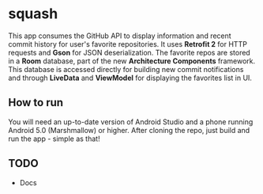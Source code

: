 # squash

This app consumes the GitHub API to display information and recent commit history for user's favorite repositories. It uses **Retrofit 2** for HTTP requests and **Gson** for JSON deserialization.
The favorite repos are stored in a **Room** database, part of the new **Architecture Components** framework. This database is accessed directly for building new commit notifications and
through **LiveData** and **ViewModel** for displaying the favorites list in UI.

## How to run
You will need an up-to-date version of Android Studio and a phone running Android 5.0 (Marshmallow) or higher. After cloning the repo, just build and run the app - simple as that!

## TODO
* Docs
